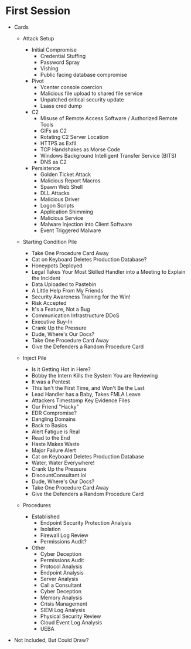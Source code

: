 

# First Session
- Cards
    - Attack Setup
        - Initial Compromise
            - Credential Stuffing
            - Password Spray
            - Vishing
            - Public facing database compromise
        - Pivot
            - Vcenter console coercion
            - Malicious file upload to shared file service
            - Unpatched critical security update
            - Lsass cred dump
        - C2
            - Misuse of Remote Access Software / Authorized Remote Tools
            - GIFs as C2
            - Rotating C2 Server Location
            - HTTPS as Exfil
            - TCP Handshakes as Morse Code
            - Windows Background Intelligent Transfer Service (BITS)
            - DNS as C2
        - Persistence
            - Golden Ticket Attack
            - Malicious Report Macros
            - Spawn Web Shell
            - DLL Attacks
            - Malicious Driver
            - Logon Scripts
            - Application Shimming
            - Malicious Service
            - Malware Injection into Client Software
            - Event Triggered Malware
            
    - Starting Condition Pile
        - Take One Procedure Card Away
        - Cat on Keyboard Deletes Production Database?
        - Honeypots Deployed
        - Legal Takes Your Most Skilled Handler into a Meeting to Explain the Incident
        - Data Uploaded to Pastebin
        - A Little Help From My Friends
        - Security Awareness Training for the Win!
        - Risk Accepted
        - It's a Feature, Not a Bug
        - Communication Infrastructure DDoS
        - Executive Buy-In
        - Crank Up the Pressure
        - Dude, Where's Our Docs?
        - Take One Procedure Card Away
        - Give the Defenders a Random Procedure Card
    - Inject Pile
        - Is it Getting Hot in Here?
        - Bobby the Intern Kills the System You are Reviewing
        - It was a Pentest
        - This Isn't the First Time, and Won't Be the Last
        - Lead Handler has a Baby, Takes FMLA Leave
        - Attackers Timestomp Key Evidence Files
        - Our Friend "Hacky"
        - EDR Compromise?
        - Dangling Domains
        - Back to Basics
        - Alert Fatigue is Real
        - Read to the End
        - Haste Makes Waste
        - Major Failure Alert
        - Cat on Keyboard Deletes Production Database
        - Water, Water Everywhere!
        - Crank Up the Pressure
        - DiscountConsultant.lol
        - Dude, Where's Our Docs?
        - Take One Procedure Card Away
        - Give the Defenders a Random Procedure Card
    - Procedures
        - Established
            - Endpoint Security Protection Analysis
            - Isolation
            - Firewall Log Review
            - Permissions Audit?
        - Other
            - Cyber Deception
            - Permissions Audit
            - Protocol Analysis
            - Endpoint Analysis
            - Server Analysis
            - Call a Consultant
            - Cyber Deception
            - Memory Analysis
            - Crisis Management
            - SIEM Log Analysis
            - Physical Security Review
            - Cloud Event Log Analysis
            - UEBA
                
- Not Included, But Could Draw?